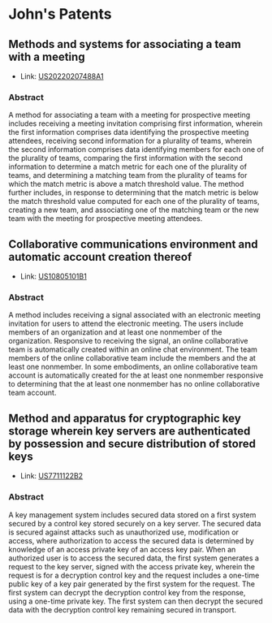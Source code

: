 # John's Patents

## Methods and systems for associating a team with a meeting

* Link: [US20220207488A1](https://patents.google.com/patent/US20220207488A1/en)

### Abstract

A method for associating a team with a meeting for prospective meeting includes receiving a meeting invitation comprising first information, wherein the first information comprises data identifying the prospective meeting attendees, receiving second information for a plurality of teams, wherein the second information comprises data identifying members for each one of the plurality of teams, comparing the first information with the second information to determine a match metric for each one of the plurality of teams, and determining a matching team from the plurality of teams for which the match metric is above a match threshold value. The method further includes, in response to determining that the match metric is below the match threshold value computed for each one of the plurality of teams, creating a new team, and associating one of the matching team or the new team with the meeting for prospective meeting attendees.

## Collaborative communications environment and automatic account creation thereof

* Link: [US10805101B1](https://patents.google.com/patent/US10805101B1/en)

### Abstract

A method includes receiving a signal associated with an electronic meeting invitation for users to attend the electronic meeting. The users include members of an organization and at least one nonmember of the organization. Responsive to receiving the signal, an online collaborative team is automatically created within an online chat environment. The team members of the online collaborative team include the members and the at least one nonmember. In some embodiments, an online collaborative team account is automatically created for the at least one nonmember responsive to determining that the at least one nonmember has no online collaborative team account.

## Method and apparatus for cryptographic key storage wherein key servers are authenticated by possession and secure distribution of stored keys

* Link: [US7711122B2](https://patents.google.com/patent/US7711122B2/en)

### Abstract

A key management system includes secured data stored on a first system secured by a control key stored securely on a key server. The secured data is secured against attacks such as unauthorized use, modification or access, where authorization to access the secured data is determined by knowledge of an access private key of an access key pair. When an authorized user is to access the secured data, the first system generates a request to the key server, signed with the access private key, wherein the request is for a decryption control key and the request includes a one-time public key of a key pair generated by the first system for the request. The first system can decrypt the decryption control key from the response, using a one-time private key. The first system can then decrypt the secured data with the decryption control key remaining secured in transport.